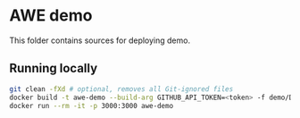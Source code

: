 # AWE demo

This folder contains sources for deploying demo.

## Running locally

```bash
git clean -fXd # optional, removes all Git-ignored files
docker build -t awe-demo --build-arg GITHUB_API_TOKEN=<token> -f demo/Dockerfile .
docker run --rm -it -p 3000:3000 awe-demo
```
